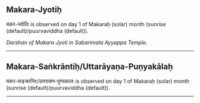 ## Makara-Jyotiḥ
मकर-ज्योतिः is observed on day 1 of Makaraḥ (solar) month (sunrise (default)/puurvaviddha (default)).

_Darshan of Makara Jyoti in Sabarimala Ayyappa Temple._

---
## Makara-Saṅkrāntiḥ/Uttarāyaṇa-Puṇyakālaḥ
मकर-सङ्क्रान्तिः/उत्तरायण-पुण्यकालः is observed on day 1 of Makaraḥ (solar) month (sunrise (default)/puurvaviddha (default)).



---
